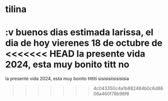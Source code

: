 # tilina
 :v
buenos dias estimada larissa, el dia de hoy vierenes 18 de octubre de
<<<<<<< HEAD
 la presente vida 2024, esta muy bonito titt
 no
=======
 la presente vida 2024, esta muy bonito tittiti
 sisisisiisisisisia
 
>>>>>>> 4c043350c4a1b882484b0c6d8606a460f78b98f6
